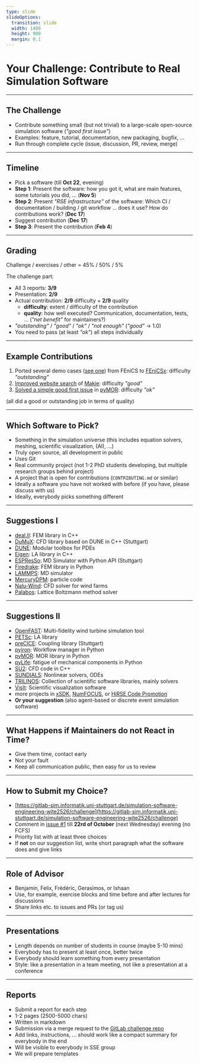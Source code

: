 ```yaml
---
type: slide
slideOptions:
  transition: slide
  width: 1400
  height: 900
  margin: 0.1
---
```


<style>
  .reveal strong {
    font-weight: bold;
    color: orange;
  }
  .reveal p {
    text-align: left;
  }
  .reveal section h1 {
    color: orange;
  }
  .reveal section h2 {
    color: orange;
  }
  .reveal section h3 {
    color: orange;
    text-align: left;
  }
  .reveal code {
    font-family: 'Ubuntu Mono';
    color: orange;
  }
  .reveal section img {
    background:none;
    border:none;
    box-shadow:none;
  }
</style>


# Your Challenge: Contribute to Real Simulation Software

---

## The Challenge

- Contribute something small (but not trivial) to a large-scale open-source simulation software (*"good first issue"*)
- Examples: feature, tutorial, documentation, new packaging, bugfix, ...
- Run through complete cycle (issue, discussion, PR, review, merge)

---

## Timeline

- Pick a software (till **Oct 22**, evening)
- **Step 1**: Present the software: how you got it, what are main features, some tutorials you did, ... (**Nov 5**)
- **Step 2**: Present *"RSE infrastructure"* of the software: Which CI / documentation / building / git workflow ... does it use? How do contributions work? (**Dec 17**)
- Suggest contribution (**Dec 17**)
- **Step 3**: Present the contribution (**Feb 4**)

---

## Grading

Challenge / exercises / other = 45% / 50% / 5%

The challenge part:

- All 3 reports: **3/9**
- Presentation: **2/9**
- Actual contribution: **2/9** difficulty + **2/9** quality
    - **difficulty**: extent / difficulty of the contribution
    - **quality**: how well executed? Communication, documentation, tests, ... (*"net benefit"* for maintainers?)
- *"outstanding"* / *"good"* / *"ok"* / *"not enough"* (*"good"* -> 1.0)
- You need to pass (at least *"ok"*) all steps individually

---

## Example Contributions

1. Ported several demo cases ([see one](https://github.com/FEniCS/dolfinx/pull/2508)) from FEniCS to [FEniCSx](https://fenicsproject.org/): difficulty *"outstanding"*
2. [Improved website search](https://github.com/MakieOrg/Makie.jl/pull/2474) of [Makie](https://makie.org/website/): difficulty *"good"*
3. [Solved a simple good first issue](https://github.com/pymor/pymor/pull/1898) in [pyMOR](https://pymor.org/): difficulty *"ok"*

(all did a good or outstanding job in terms of quality)

---

## Which Software to Pick?

- Something in the simulation universe (this includes equation solvers, meshing, scientific visualization, (AI), ...)
- Truly open source, all development in public
- Uses Git
- Real community project (not 1-2 PhD students developing, but multiple research groups behind project)
- A project that is open for contributions (`CONTRIBUTING.md` or similar)
- Ideally a software you have not worked with before (if you have, please discuss with us)
- Ideally, everybody picks something different

---

## Suggestions I

- [deal.II](https://dealii.org/): FEM library in C++
- [DuMuX](https://dumux.org/): CFD library based on DUNE in C++ (Stuttgart)
- [DUNE](https://www.dune-project.org/): Modular toolbox for PDEs
- [Eigen](https://eigen.tuxfamily.org): LA library in C++
- [ESPResSo](https://espressomd.org): MD Simulator with Python API (Stuttgart)
- [Firedrake](https://www.firedrakeproject.org/): FEM library in Python
- [LAMMPS](https://www.lammps.org/): MD simulator
- [MercuryDPM](https://www.mercurydpm.org/home): particle code
- [Nalu-Wind](https://github.com/Exawind/nalu-wind): CFD solver for wind farms
- [Palabos](https://palabos.unige.ch/): Lattice Boltzmann method solver

---

## Suggestions II

- [OpenFAST](https://www.nrel.gov/wind/nwtc/openfast.html): Multi-fidelity wind turbine simulation tool
- [PETSc](https://petsc.org/): LA library
- [preCICE](https://precice.org/): Coupling library (Stuttgart)
- [pyiron](https://pyiron.org/): Workflow manager in Python
- [pyMOR](https://pymor.org/): MOR library in Python
- [pyLife](https://pylife.readthedocs.io/en/stable/): fatigue of mechanical components in Python
- [SU2](https://su2code.github.io/): CFD code in C++
- [SUNDIALS](https://computing.llnl.gov/projects/sundials): Nonlinear solvers, ODEs
- [TRILINOS](https://trilinos.github.io/): Collection of scientific software libraries, mainly solvers
- [VisIt](https://visit-dav.github.io/visit-website/index.html): Scientific visualization software
- more projects in [xSDK](https://xsdk.info/packages/), [NumFOCUS](https://numfocus.org/sponsored-projects), or [HiRSE Code Promotion](https://www.helmholtz-hirse.de/promo.html)
- **Or your suggestion** (also agent-based or discrete event simulation software)

---

## What Happens if Maintainers do not React in Time?

- Give them time, contact early
- Not your fault
- Keep all communication public, then easy for us to review

---

## How to Submit my Choice?

- [https://gitlab-sim.informatik.uni-stuttgart.de/simulation-software-engineering-wite2526/challenge](https://gitlab-sim.informatik.uni-stuttgart.de/simulation-software-engineering-wite2526/challenge)
- Comment in [issue #1](https://gitlab-sim.informatik.uni-stuttgart.de/simulation-software-engineering-wite2526/challenge/-/issues/1) till **22rd of October** (next Wednesday) evening (no FCFS)
- Priority list with at least three choices
- If **not** on our suggestion list, write short paragraph what the software does and give links

---

## Role of Advisor

- Benjamin, Felix, Frédéric, Gerasimos, or Ishaan
- Use, for example, exercise blocks and time before and after lectures for discussions
- Share links etc. to issues and PRs (or tag us)

---

## Presentations

- Length depends on number of students in course (maybe 5-10 mins)
- Everybody has to present at least once, better twice
- Everybody should learn something from every presentation
- Style: like a presentation in a team meeting, not like a presentation at a conference

---

## Reports

- Submit a report for each step
- 1-2 pages (2500-5000 chars)
- Written in markdown
- Submission via a merge request to the [GitLab challenge repo](https://gitlab-sim.informatik.uni-stuttgart.de/simulation-software-engineering-wite2526/challenge)
- Add links, instructions, ... should work like a compact summary for everybody in the end
- Will be visible to everybody in SSE group
- We will prepare templates
